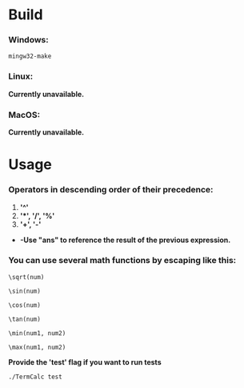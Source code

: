 # Build
### Windows:

    mingw32-make

### Linux:

**Currently unavailable.**

### MacOS:

**Currently unavailable.**

# Usage

### Operators in descending order of their precedence:
1. **'^'**
2. **'\*', '/', '%'**
3. **'+', '-'**

* **-Use "ans" to reference the result of the previous expression.**

### You can use several math functions by escaping like this:
    \sqrt(num)
    
    \sin(num)

    \cos(num)

    \tan(num)

    \min(num1, num2)

    \max(num1, num2)


**Provide the 'test' flag if you want to run tests**

    ./TermCalc test